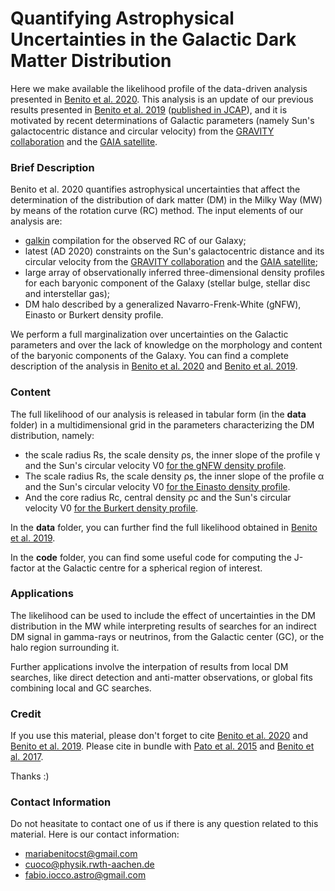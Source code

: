 # Quantifying Astrophysical Uncertainties in the Galactic Dark Matter Distribution 

Here we make available the likelihood profile of the data-driven analysis presented in 
[Benito et al. 2020](arXiv:XXXX.XXXX). This analysis is an update of our previous results presented in [Benito et al. 2019](https://arxiv.org/abs/1901.02460) ([published in JCAP](https://doi.org/10.1088/1475-7516/2019/03/033)), and it is motivated by recent determinations of Galactic parameters (namely Sun's galactocentric distance and circular velocity) from the [GRAVITY collaboration](https://arxiv.org/abs/1904.05721) and the [GAIA satellite](https://iopscience.iop.org/article/10.3847/1538-4357/aaf648).

### Brief Description

Benito et al. 2020 quantifies astrophysical uncertainties that affect the determination of the distribution of dark matter (DM) in the Milky Way (MW) by means of the rotation curve (RC) method.
The input elements of our analysis are:
* [galkin](https://github.com/galkintool/galkin) compilation for the observed RC of our Galaxy;
* latest (AD 2020) constraints on the Sun's galactocentric distance and its circular velocity from the [GRAVITY collaboration](https://arxiv.org/abs/1904.05721) and the [GAIA satellite](https://iopscience.iop.org/article/10.3847/1538-4357/aaf648);
* large array of observationally inferred three-dimensional density profiles for each baryonic component of the Galaxy (stellar bulge, stellar disc and interstellar gas);
* DM halo described by a generalized Navarro-Frenk-White (gNFW), Einasto or Burkert density profile.

We perform a full marginalization over uncertainties on the Galactic parameters and over the lack of knowledge on the morphology and content of the baryonic components of the Galaxy. You can find a complete description of the analysis in [Benito et al. 2020](arXiv:XXXX.XXXX) and [Benito et al. 2019](https://arxiv.org/abs/1901.02460).

### Content

The full likelihood of our analysis is released in tabular form (in the **data** folder) in a multidimensional grid in the parameters characterizing the DM distribution, namely:
* the scale radius Rs, the scale density ρs, the inner slope of the profile γ and the Sun's circular velocity V0 <u>for the gNFW density profile</u>.
* The scale radius Rs, the scale density ρs, the inner slope of the profile α and the Sun's circular velocity V0 <u>for the Einasto density profile</u>.
* And the core radius Rc, central density ρc and the Sun's circular velocity V0 <u>for the Burkert density profile</u>.

In the **data** folder, you can further find the full likelihood obtained in [Benito et al. 2019](https://arxiv.org/abs/1901.02460).


In the **code** folder, you can find some useful code for computing the J-factor at the Galactic centre for a spherical region of interest.

### Applications

The likelihood can be used to include the effect of uncertainties in the DM distribution in the MW while interpreting results of searches for an indirect DM signal in gamma-rays or neutrinos, from the Galactic center (GC), or the halo region surrounding it.

Further applications involve the interpation of results from local DM searches, like direct detection and anti-matter observations, or global fits combining local and GC searches.

### Credit

If you use this material, please don't forget to cite [Benito et al. 2020](arXiv:XXXX.XXXX) and [Benito et al. 2019](https://doi.org/10.1088/1475-7516/2019/03/033). Please cite in bundle with [Pato et al. 2015](https://iopscience.iop.org/article/10.1088/1475-7516/2015/12/001) and [Benito et al. 2017](https://iopscience.iop.org/article/10.1088/1475-7516/2017/02/007/meta). 

Thanks :)

### Contact Information

Do not heasitate to contact one of us if there is any question related to this material. 
Here is our contact information:
* mariabenitocst@gmail.com
* cuoco@physik.rwth-aachen.de
* fabio.iocco.astro@gmail.com
